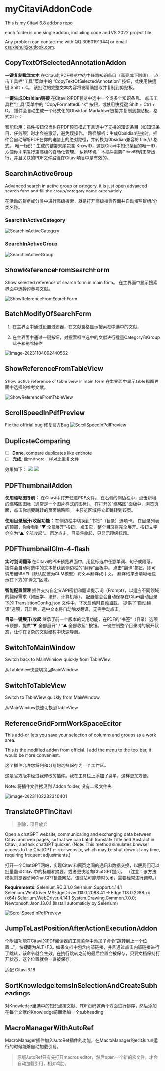 # myCitaviAddonCode
This is my Citavi 6.8 addons repo

each folder is one single addon, including code and VS 2022 project file.

Any problem can contact me with QQ(3060191344) or email csuxiehui@outlook.com.

## CopyTextOfSelectedAnnotationAddon

**一键复制批注文本**
在Citavi的PDF预览中选中任意知识条目（高亮或下划线）。
点击工具栏“工具”菜单中的 “CopyTextOfSelectedAnnotation” 按钮，或使用快捷键 Shift + C。
该批注的完整文本内容将被精确提取并复制到剪贴板。

**一键生成Obsidian链接**
在Citavi的PDF预览中选中一个或多个知识条目。
点击工具栏“工具”菜单中的 “CopyFormattedLink” 按钮，或使用快捷键 Shift + Ctrl + O。
插件会自动生成一个格式化的Obsidian Markdown链接并复制到剪贴板，格式如下：

智能启用：插件按钮仅当你在PDF预览模式下且选中了支持的知识条目（如知识条目、任务项）时才会被激活，避免误操作。
路径解析：生成Obsidian链接时，插件会自动解析PDF在你的电脑上的绝对路径，并转换为Obsidian兼容的 file:/// 格式。
唯一标识：生成的链接末尾包含 KnowID，这是Citavi中知识条目的唯一ID，方便你未来进行更高级的自动化管理。
依赖环境：本插件需要Citavi环境正常运行，并且关联的PDF文件路径在Citavi项目中是有效的。

## SearchInActiveGroup

Advanced search in active group or category, it is just open advanced search form and fill the group/category name automaticly.

在活动的群组或分类中进行高级搜索，就是打开高级搜索界面并自动填写群组/分类名称。

### SearchInActiveCategory

![SearchInActiveCategory](vx_images/SearchInActiveCategory.gif)

### SearchInActiveGroup

![SearchInActiveGroup](vx_images/SearchInActiveGroup.gif)

## ShowReferenceFromSearchForm

Show selected reference of search form in main form。
在主界面中显示搜索界面中选择的参考文献。

![ShowReferenceFromSearchForm](vx_images/ShowReferenceFromSearchForm.gif)

## BatchModifyOfSearchForm

1. 在主界面中通过设置过滤器，在文献窗格显示搜索框中选中的文献。

2. 在主界面中通过一键按钮，对搜索框中选中的文献进行批量Category和Group赋予和删除操作

![image-20231104092440562](vx_images/image-20231104092440562.png)

## ShowReferenceFromTableView

Show active reference of table view in main form
在主界面中显示table视图界面中选择的参考文献。

![ShowReferenceFromTableView](vx_images/ShowReferenceFromTableView.gif)



## ScrollSpeedInPdfPreview

Fix the official bug
修复官方Bug
![ScrollSpeedInPdfPreview](vx_images/ScrollSpeedInPdfPreview.gif)

## DuplicateComparing

- [ ] **Done**, compare duplicates like endnote
- [ ] **完成**, 像endnote一样对比重复文件

效果如下：
![](vx_images/42724170397680.png)
![](vx_images/32762280735194.png)


## PDFThumbnailAddon
**使用缩略图导航：**
在Citavi中打开任意PDF文件。
在右侧的侧边栏中，点击新增的缩略图图标（通常是一个图片样式的图标）。
在打开的“缩略图”面板中，浏览页面，点击你想要跳转的页面缩略图。
主预览区域将立即跳转到该页。

**使用目录展开/收起功能：**
在侧边栏中切换到“书签”（目录）选项卡。
在目录列表的顶部，你会看到“▼ 全部展开”按钮。
点击它，整个目录将完全展开。按钮文字会变为“▲ 全部收起”。
再次点击，目录将收起，只显示顶级标题。

## PDFThumbnailGlm-4-flash
**实时划词翻译**
在Citavi的PDF预览界面中，用鼠标选中任意单词、句子或段落。
插件会自动将选中的文本捕获到侧边栏的“翻译”面板中。
点击“翻译”按钮，即可调用翻译API（默认配置为GLM模型）将文本翻译成中文。
翻译结果会清晰地显示在下方的“译文”区域。

**智能配置管理**
插件支持自定义API密钥和翻译提示词（Prompt），以适应不同领域的翻译需求（如医学、法律、计算机等）。
配置信息会自动保存在Citavi启动目录下的 TranslationConfig.json 文件中，下次启动时自动加载。
提供了“自动翻译”选项，开启后，选中文本将自动触发翻译，无需手动点击。

**目录一键展开/收起**
继承了前一个版本的实用功能，在PDF的“书签”（目录）选项卡顶部，提供“▼ 全部展开” / “▲ 全部收起” 按钮。
一键控制整个目录树的展开状态，让你在复杂的文献结构中快速导航。

## SwitchToMainWindow

Switch back to MainWindow quickly from TableView.

从TableView快速切换回MainWindow

## SwitchToTableView

Switch to TableView quickly from MainWindow.

从MainWindow快速切换到TableView

## ReferenceGridFormWorkSpaceEditor

This add-on lets you save your selection of columns and groups as a work area.

This is the modified addon from official. I add the menu to the tool bar, it would be more convenient.

这个插件允许您将列和分组的选择保存为一个工作区。

这是官方版本经过我修改的插件。我在工具栏上添加了菜单，这样更加方便。

Note: 将插件文件拷贝到 Addon folder, 没有二级文件夹.

![image-20231102232340401](vx_images/image-20231102232340401.png) 

 





## TranslateGPTInCitavi
> 删除，项目放弃

Open a chatGPT website, communicating and exchanging data between Citavi and web pages, so that we can batch translate Title and Abstract in Citavi, and ask chatGPT quicker. 
(Note: This method simulates browser access to the ChatGPT mirror website, which may be shut down at any time, requiring frequent adjustments.)

打开一个ChatGPT网站，实现Citavi和网页之间的通讯和数据交换，以便我们可以批量翻译Citavi中的标题和摘要，或者更快地向ChatGPT提问。
（注意：该方法模拟浏览器访问ChatGPT镜像网站，该网站可能随时关闭，需要经常进行调整。）

**Requirements**: 
Selenium.RC.3.1.0
Selenium.Support.4.14.1
Selenium.WebDriver.MSEdgeDriver.118.0.2088.41 -> Edge 118.0.2088.xx (x64)
Selenium.WebDriver.4.14.1
System.Drawing.Common.7.0.0; Newtonsoft.Json.13.0.1 (Install automaticly by Selenium)

![ScrollSpeedInPdfPreview](vx_images/ScrollSpeedInPdfPreview-1700828658584-1.gif)

## JumpToLastPositionAfterActionExecutionAddon
个附加功能在Citavi的PDF阅读器的工具菜单中添加了命令“跳转到上一个位置...”，快捷键为ALT+F3。如果文档中包含内部链接，并且通过点击内部链接进行了跳转，该命令就会生效。在执行跳转之前的最后位置会被保存，只要文档保持打开状态，这个位置就会一直被保存。

适配 Citavi 6.18

## SortKnowledgeItemsInSelectionAndCreateSubheadings
对Knowledge里选中的知识点按文献、PDF页码这两个方面进行排序，然后添加在每个文献的Knowledge前面添加一个subheading

## MacroManagerWithAutoRef
MacroManager插件加入AutoRef插件的功能，在MacroManager的edit和run运行的时候能够自动加载引用。
> 原版AutoRef只有先打开macros editor，然后open一个新的宏文件，才会自动加载引用，相对鸡肋。

